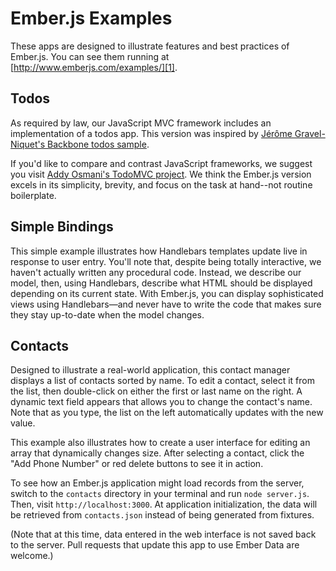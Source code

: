 # Ember.js Examples

These apps are designed to illustrate features and best practices of
Ember.js. You can see them running at
[http://www.emberjs.com/examples/][1].

## Todos

As required by law, our JavaScript MVC framework includes an
implementation of a todos app. This version was inspired by [Jérôme Gravel-Niquet's Backbone todos sample](http://documentcloud.github.com/backbone/examples/todos/index.html).

If you'd like to compare and contrast JavaScript frameworks, we suggest
you visit [Addy Osmani's TodoMVC project][2]. We think the Ember.js
version excels in its simplicity, brevity, and focus on the task at
hand--not routine boilerplate.

## Simple Bindings

This simple example illustrates how Handlebars templates update live in
response to user entry. You'll note that, despite being totally
interactive, we haven't actually written any procedural code. Instead,
we describe our model, then, using Handlebars, describe what HTML should
be displayed depending on its current state. With Ember.js, you can
display sophisticated views using Handlebars—and never have to write the
code that makes sure they stay up-to-date when the model changes.

## Contacts

Designed to illustrate a real-world application, this contact manager
displays a list of contacts sorted by name. To edit a contact, select it
from the list, then double-click on either the first or last name on the
right. A dynamic text field appears that allows you to change the
contact's name. Note that as you type, the list on the left
automatically updates with the new value.

This example also illustrates how to create a user interface for editing
an array that dynamically changes size. After selecting a contact, click
the "Add Phone Number" or red delete buttons to see it in action.

To see how an Ember.js application might load records from the server,
switch to the `contacts` directory in your terminal and run `node
server.js`. Then, visit `http://localhost:3000`. At application
initialization, the data will be retrieved from `contacts.json` instead
of being generated from fixtures.

(Note that at this time, data entered in the web interface is not saved
back to the server. Pull requests that update this app to use Ember Data
are welcome.)

[1]: http://www.emberjs.com/examples/
[2]: http://addyosmani.github.com/todomvc/

